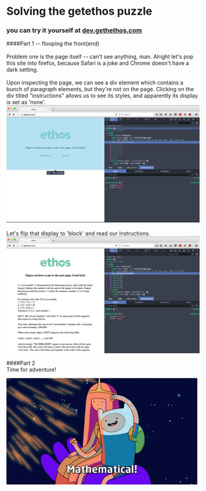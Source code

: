 # Solving the getethos puzzle 

### you can try it yourself at [dev.gethethos.com](dev.gethethos.com)

####Part 1 -- flooping the front(end) 
<br><br>
Problem one  is the page itself -- can't see anything, man. Alright let's pop this site into firefox, because Safari is a joke and Chrome doesn't have a dark setting. 
<br><br>
Upon inspecting the page, we can see a div element which contains a bunch of paragraph elements, but they're not on the page. Clicking on the div titled "instructions" allows us to see its styles, and apparently its display is set as 'none'. 
![some lame alt text](assets/part_1.png)
<br><br>
Let's flip that display to 'block' and read our instructions. 
![some lame alt text](assets/part_2.png)

####Part 2
<br>
Time for adventure!

![adventure time's the bomb](assets/mathematical.gif)

